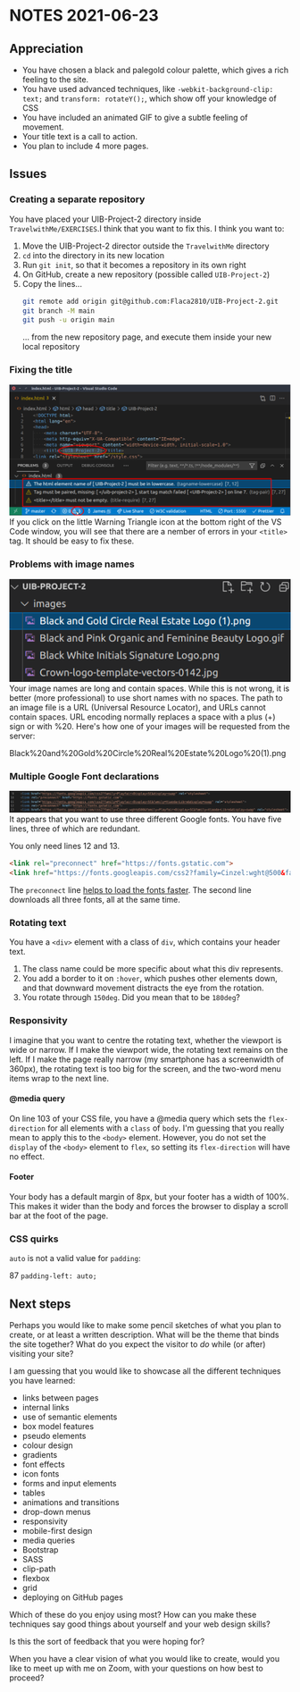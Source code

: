 # NOTES 2021-06-23

## Appreciation
* You have chosen a black and palegold colour palette, which gives a rich feeling to the site.
* You have used advanced techniques, like `-webkit-background-clip: text;` and `transform: rotateY();`, which show off your knowledge of CSS
* You have included an animated GIF to give a subtle feeling of movement.
* Your title text is a call to action.
* You plan to include 4 more pages.

## Issues
### Creating a separate repository
You have placed your UIB-Project-2 directory inside `TravelwithMe/EXERCISES`.I think that you want to fix this. I think you want to:
1. Move the UIB-Project-2 director outside the `TravelwithMe` directory
2. `cd` into the directory in its new location
3. Run `git init`, so that it becomes a repository in its own right
4. On GitHub, create a new repository (possible called `UIB-Project-2`)
5. Copy the lines...
   ```bash
   git remote add origin git@github.com:Flaca2810/UIB-Project-2.git
   git branch -M main
   git push -u origin main
   ```
   ... from the new repository page, and execute them inside your new local repository

### Fixing the title
![Error in the title](images/James/ErrorInTheTitle.png)
If you click on the little Warning Triangle icon at the bottom right of the VS Code window, you will see that there are a nember of errors in your `<title>` tag. It should be easy to fix these.

### Problems with image names
![Problems with image names](images/James/NamesWithSpaces.png)
Your image names are long and contain spaces. While this is not wrong, it is better (more professional) to use short names with no spaces. The path to an image file is a URL (Universal Resource Locator), and URLs cannot contain spaces. URL encoding normally replaces a space with a plus (+) sign or with %20. Here's how one of your images will be requested from the server:

Black%20and%20Gold%20Circle%20Real%20Estate%20Logo%20(1).png

### Multiple Google Font declarations
![Multiple Google Font declarations](images/James/OnlyLines12+13Needed.png)
It appears that you want to use three different Google fonts. You have five lines, three of which are redundant.

You only need lines 12 and 13.
```html
<link rel="preconnect" href="https://fonts.gstatic.com">
<link href="https://fonts.googleapis.com/css2?family=Cinzel:wght@500&family=Playfair+Display+SC&family=Viaoda+Libre&display=swap" rel="stylesheet">
```
The `preconnect` line [helps to load the fonts faster](https://developer.mozilla.org/en-US/docs/Web/HTML/Link_types/preconnect). The second line downloads all three fonts, all at the same time.

### Rotating text
You have a `<div>` element with a class of `div`, which contains your header text.
1. The class name could be more specific about what this div represents.
2. You add a border to it on `:hover`, which pushes other elements down, and that downward movement distracts the eye from the rotation.
3. You rotate through `150deg`. Did you mean that to be `180deg`?

### Responsivity
I imagine that you want to centre the rotating text, whether the viewport is wide or narrow. If I make the viewport wide, the rotating text remains on the left. If I make the page really narrow (my smartphone has a screenwidth of 360px), the rotating text is too big for the screen, and the two-word menu items wrap to the next line.

#### @media query
On line 103 of your CSS file, you have a @media query which sets the `flex-direction` for all elements with a `class` of `body`. I'm guessing that you really mean to apply this to the `<body>` element. However, you do not set the `display` of the `<body>` element to `flex`, so setting its `flex-direction` will have no effect.

#### Footer
Your body has a default margin of 8px, but your footer has a width of 100%. This makes it wider than the body and forces the browser to display a scroll bar at the foot of the page.

### CSS quirks
`auto` is not a valid value for `padding`:

87        `padding-left: auto;`

## Next steps

Perhaps you would like to make some pencil sketches of what you plan to create, or at least a written description. What will be the theme that binds the site together? What do you expect the visitor to _do_ while (or after) visiting your site?

I am guessing that you would like to showcase all the different techniques you have learned:
* links between pages
* internal links
* use of semantic elements
* box model features
* pseudo elements
* colour design
* gradients
* font effects
* icon fonts
* forms and input elements
* tables
* animations and transitions
* drop-down menus
* responsivity
* mobile-first design
* media queries
* Bootstrap
* SASS
* clip-path
* flexbox
* grid
* deploying on GitHub pages

Which of these do you enjoy using most? How can you make these techniques say good things about yourself and your web design skills?

Is this the sort of feedback that you were hoping for?

When you have a clear vision of what you would like to create, would you like to meet up with me on Zoom, with your questions on how best to proceed?
